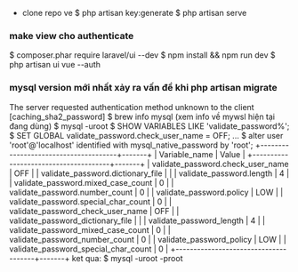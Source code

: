 - clone repo ve
$ php artisan key:generate
$ php artisan serve

### make view cho authenticate
$ composer.phar require laravel/ui --dev
$ npm install && npm run dev
$ php artisan ui vue --auth

### mysql version mới nhất xảy ra vấn đề khi php artisan migrate
The server requested authentication method unknown to the client [caching_sha2_password]
$ brew info mysql (xem info về mywsl hiện tại đang dùng)
$ mysql -uroot
$ SHOW VARIABLES LIKE 'validate_password%';
$ SET GLOBAL validate_password.check_user_name = OFF;
...
$ alter user 'root'@'localhost' identified with mysql_native_password by 'root';
+--------------------------------------+-------+
| Variable_name                        | Value |
+--------------------------------------+-------+
| validate_password.check_user_name    | OFF   |
| validate_password.dictionary_file    |       |
| validate_password.length             | 4     |
| validate_password.mixed_case_count   | 0     |
| validate_password.number_count       | 0     |
| validate_password.policy             | LOW   |
| validate_password.special_char_count | 0     |
| validate_password_check_user_name    | OFF   |
| validate_password_dictionary_file    |       |
| validate_password_length             | 4     |
| validate_password_mixed_case_count   | 0     |
| validate_password_number_count       | 0     |
| validate_password_policy             | LOW   |
| validate_password_special_char_count | 0     |
+--------------------------------------+-------+
ket qua:
$ mysql -uroot -proot 
